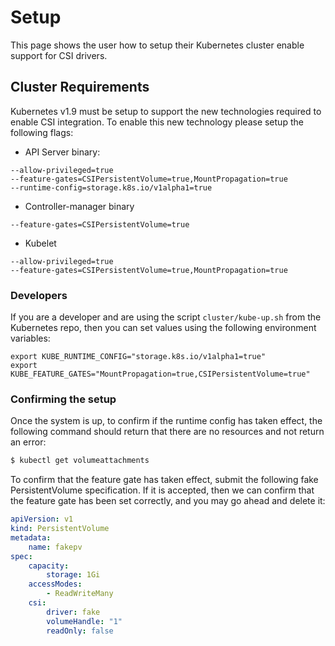 # Setup
This page shows the user how to setup their Kubernetes cluster enable support for CSI drivers.

## Cluster Requirements
Kubernetes v1.9 must be setup to support the new technologies required to enable CSI integration. To enable this new technology please setup the following flags:

* API Server binary:

```
--allow-privileged=true
--feature-gates=CSIPersistentVolume=true,MountPropagation=true
--runtime-config=storage.k8s.io/v1alpha1=true
```

* Controller-manager binary

```
--feature-gates=CSIPersistentVolume=true
```

* Kubelet

```
--allow-privileged=true
--feature-gates=CSIPersistentVolume=true,MountPropagation=true
```

### Developers

If you are a developer and are using the script `cluster/kube-up.sh` from the Kubernetes repo, then you can set values using the following environment variables:

```
export KUBE_RUNTIME_CONFIG="storage.k8s.io/v1alpha1=true"
export KUBE_FEATURE_GATES="MountPropagation=true,CSIPersistentVolume=true"
```

### Confirming the setup

Once the system is up, to confirm if the runtime config has taken effect, the following command should return that there are no resources and not return an error:

```bash
$ kubectl get volumeattachments
```

To confirm that the feature gate has taken effect, submit the following fake PersistentVolume specification. If it is accepted, then we can confirm that the feature gate has been set correctly, and you may go ahead and delete it:

```yaml
apiVersion: v1
kind: PersistentVolume
metadata:
    name: fakepv
spec:
    capacity:
        storage: 1Gi
    accessModes:
        - ReadWriteMany
    csi:
        driver: fake
        volumeHandle: "1"
        readOnly: false
```
